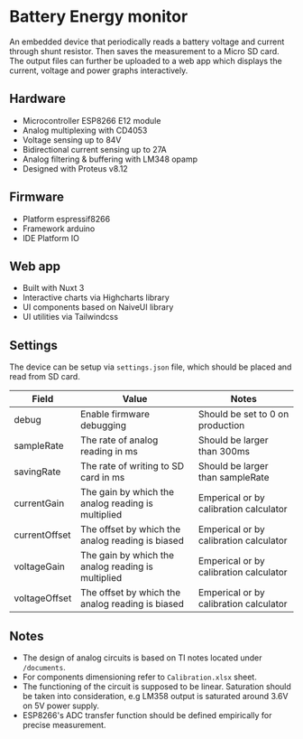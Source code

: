 # Battery Energy monitor

An embedded device that periodically reads a battery voltage and current through shunt resistor. Then saves the measurement to a Micro SD card. The output files can further be uploaded to a web app which displays the current, voltage and power graphs interactively.

## Hardware

- Microcontroller ESP8266 E12 module
- Analog multiplexing with CD4053
- Voltage sensing up to 84V
- Bidirectional current sensing up to 27A
- Analog filtering & buffering with LM348 opamp
- Designed with Proteus v8.12

## Firmware

- Platform espressif8266
- Framework arduino
- IDE Platform IO

## Web app

- Built with Nuxt 3
- Interactive charts via Highcharts library
- UI components based on NaiveUI library
- UI utilities via Tailwindcss

## Settings

The device can be setup via `settings.json` file, which should be placed and read from SD card.

| Field         | Value                                              | Notes                                  |
| ------------- | -------------------------------------------------- | -------------------------------------- |
| debug         | Enable firmware debugging                          | Should be set to 0 on production       |
| sampleRate    | The rate of analog reading in ms                   | Should be larger than 300ms            |
| savingRate    | The rate of writing to SD card in ms               | Should be larger than sampleRate       |
| currentGain   | The gain by which the analog reading is multiplied | Emperical or by calibration calculator |
| currentOffset | The offset by which the analog reading is biased   | Emperical or by calibration calculator |
| voltageGain   | The gain by which the analog reading is multiplied | Emperical or by calibration calculator |
| voltageOffset | The offset by which the analog reading is biased   | Emperical or by calibration calculator |

## Notes

- The design of analog circuits is based on TI notes located under `/documents`.
- For components dimensioning refer to `Calibration.xlsx` sheet.
- The functioning of the circuit is supposed to be linear. Saturation should be taken into consideration, e.g LM358 output is saturated around 3.6V on 5V power supply.
- ESP8266's ADC transfer function should be defined empirically for precise measurement.
